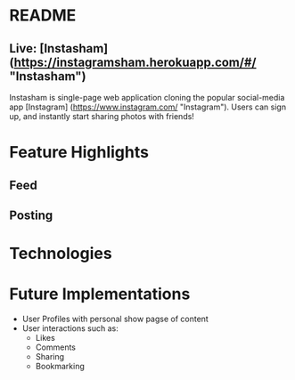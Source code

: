 # README

## Live: [Instasham] (https://instagramsham.herokuapp.com/#/ "Instasham")

Instasham is single-page web application cloning the popular social-media app [Instagram] (https://www.instagram.com/ "Instagram"). Users can sign up, and instantly start sharing photos with friends!

# Feature Highlights

## Feed

## Posting

# Technologies

# Future Implementations
* User Profiles with personal show pagse of content
* User interactions such as:
    * Likes
    * Comments
    * Sharing
    * Bookmarking